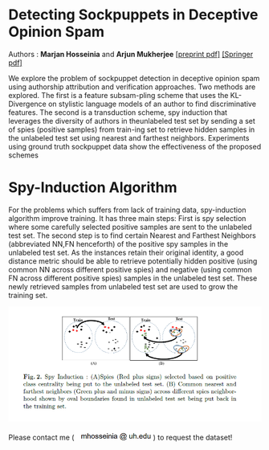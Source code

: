 # Detecting Sockpuppets in Deceptive Opinion Spam
Authors : **Marjan Hosseinia** and **Arjun Mukherjee** [\[preprint pdf\]](https://arxiv.org/pdf/1703.03149.pdf) [\[Springer pdf\]](https://link.springer.com/chapter/10.1007/978-3-319-77116-8_19)

We  explore  the  problem  of  sockpuppet  detection in deceptive opinion spam using authorship attribution and verification approaches. Two methods are explored. The first is a feature subsam-pling scheme that uses the KL-Divergence on stylistic language models of an author to find discriminative features. The second is a transduction scheme, spy induction that leverages the diversity of authors in theunlabeled test set by sending a set of spies (positive samples) from train-ing set to retrieve hidden samples in the unlabeled test set using nearest and farthest neighbors. Experiments using ground truth sockpuppet data show the effectiveness of the proposed schemes


# Spy-Induction Algorithm
For the problems which suffers from lack of training data, spy-induction algorithm improve training. It has three main steps:
First is spy selection where some carefully selected positive samples are sent to the unlabeled test set. The second step is to find certain Nearest and Farthest Neighbors (abbreviated NN,FN  henceforth)  of  the  positive  spy  samples  in  the  unlabeled  test  set.  As  the instances retain their original identity, a good distance metric should be able to retrieve potentially hidden positive (using common NN across different positive spies) and negative (using common FN across different positive spies) samples in the unlabeled test set. These newly retrieved samples from unlabeled test set are used to grow the training set. 

![spy-incuction](https://github.com/marjanhs/sockpuppet/blob/master/spy_induction.png)





Please contact me (![email:](https://raw.githubusercontent.com/marjanhs/stance/master/email.png)) to request the dataset!
